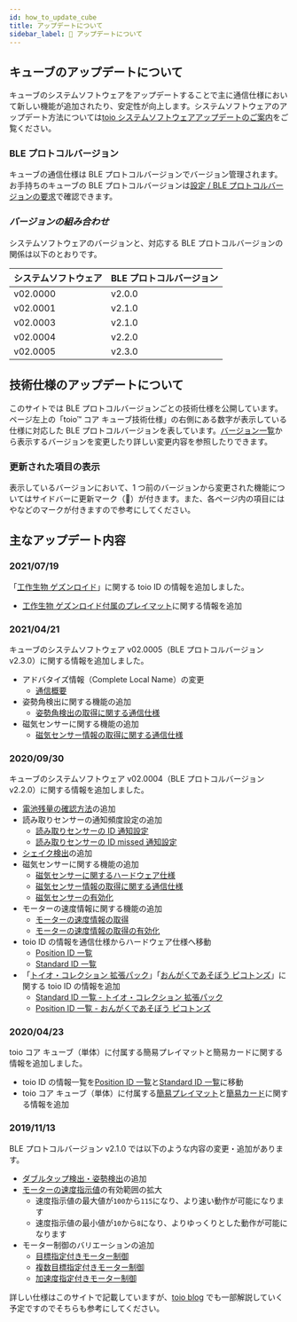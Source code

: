 ```yaml
---
id: how_to_update_cube
title: アップデートについて
sidebar_label: 🔄 アップデートについて
---
```


## キューブのアップデートについて

キューブのシステムソフトウェアをアップデートすることで主に通信仕様において新しい機能が追加されたり、安定性が向上します。システムソフトウェアのアップデート方法については[toio システムソフトウェアアップデートのご案内](https://toio.io/update)をご覧ください。

### BLE プロトコルバージョン

キューブの通信仕様は BLE プロトコルバージョンでバージョン管理されます。お手持ちのキューブの BLE プロトコルバージョンは[設定 / BLE プロトコルバージョンの要求](configuration.md#ble-プロトコルバージョンの要求)で確認できます。

### _バージョンの組み合わせ_

システムソフトウェアのバージョンと、対応する BLE プロトコルバージョンの関係は以下のとおりです。

| システムソフトウェア | BLE プロトコルバージョン |
| -------------------- | ------------------------ |
| v02.0000             | v2.0.0                   |
| v02.0001             | v2.1.0                   |
| v02.0003             | v2.1.0                   |
| v02.0004             | v2.2.0                   |
| v02.0005             | v2.3.0                   |

## 技術仕様のアップデートについて

このサイトでは BLE プロトコルバージョンごとの技術仕様を公開しています。ページ左上の「toio™ コア キューブ技術仕様」の右側にある数字が表示している仕様に対応した BLE プロトコルバージョンを表しています。[バージョン一覧](https://toio.github.io/toio-spec/versions)から表示するバージョンを変更したり詳しい変更内容を参照したりできます。

### 更新された項目の表示

表示しているバージョンにおいて、1 つ前のバージョンから変更された機能についてはサイドバーに更新マーク（🔄）が付きます。また、各ページ内の項目には<span new></span>や<span update></span>などのマークが付きますので参考にしてください。

## 主なアップデート内容

### **2021/07/19**

「[工作生物 ゲズンロイド](https://toio.io/titles/gesundroid.html)」に関する toio ID の情報を追加しました。

- [工作生物 ゲズンロイド付属のプレイマット](info_position_id.md#工作生物nbspゲズンロイド付属のプレイマット)に関する情報を追加

### 2021/04/21

キューブのシステムソフトウェア v02.0005（BLE プロトコルバージョン v2.3.0）に関する情報を追加しました。

- アドバタイズ情報（Complete Local Name）の変更
  - [通信概要](ble_communication_overview.md#キューブの発見)
- 姿勢角検出に関する機能の追加
  - [姿勢角検出の取得に関する通信仕様](high_precision_tilt_sensor.md)
- 磁気センサーに関する機能の追加
  - [磁気センサー情報の取得に関する通信仕様](magnetic_sensor.md)

### 2020/09/30

キューブのシステムソフトウェア v02.0004（BLE プロトコルバージョン v2.2.0）に関する情報を追加しました。

- [電池残量の確認方法](how_to_use_cube.md#電池残量の確認)の追加
- 読み取りセンサーの通知頻度設定の追加
  - [読み取りセンサーの ID 通知設定](configuration.md#読み取りセンサーの-id-通知設定)
  - [読み取りセンサーの ID missed 通知設定](configuration.md#読み取りセンサーの-id-missed-通知設定)
- [シェイク検出](sensor.md#シェイク検出)の追加
- 磁気センサーに関する機能の追加
  - [磁気センサーに関するハードウェア仕様](hardware_magnet.md)
  - [磁気センサー情報の取得に関する通信仕様](magnetic_sensor.md)
  - [磁気センサーの有効化](configuration.md#磁気センサーの設定)
- モーターの速度情報に関する機能の追加
  - [モーターの速度情報の取得](motor.md#モーターの速度情報の取得)
  - [モーターの速度情報の取得の有効化](configuration.md#モーターの速度情報の取得の設定)
- toio ID の情報を通信仕様からハードウェア仕様へ移動
  - [Position ID 一覧](info_position_id.md)
  - [Standard ID 一覧](info_standard_id.md)
- 「[トイオ・コレクション 拡張パック](https://toio.io/titles/toio-collection-extension.html)」「[おんがくであそぼう ピコトンズ](https://toio.io/titles/picotons.html)」に関する toio ID の情報を追加
  - [Standard ID 一覧 - トイオ・コレクション 拡張パック](info_standard_id.md#トイオ・コレクション-拡張パックに付属する読み取りマーク)
  - [Position ID 一覧 - おんがくであそぼう ピコトンズ](info_position_id.md#おんがくであそぼうnbspピコトンズ付属のマット)

### 2020/04/23

toio コア キューブ（単体）に付属する簡易プレイマットと簡易カードに関する情報を追加しました。

- toio ID の情報一覧を[Position ID 一覧](info_position_id.md)と[Standard ID 一覧](info_standard_id.md)に移動
- toio コア キューブ（単体）に付属する[簡易プレイマット](info_position_id.md#toio-コア-キューブ（単体）付属の簡易プレイマット)と[簡易カード](info_standard_id.md#toio-コア-キューブ（単体）付属の簡易カード)に関する情報を追加

### 2019/11/13

BLE プロトコルバージョン v2.1.0 では以下のような内容の変更・追加があります。

- [ダブルタップ検出・姿勢検出](sensor.md#検出)の追加
- [モーターの速度指示値](motor.md#モーターの速度指示値)の有効範囲の拡大
  - 速度指示値の最大値が`100`から`115`になり、より速い動作が可能になります
  - 速度指示値の最小値が`10`から`8`になり、よりゆっくりとした動作が可能になります
- モーター制御のバリエーションの追加
  - [目標指定付きモーター制御](motor.md#目標指定付きモーター制御)
  - [複数目標指定付きモーター制御](motor.md#複数目標指定付きモーター制御)
  - [加速度指定付きモーター制御](motor.md#加速度指定付きモーター制御)

詳しい仕様はこのサイトで記載していますが、[toio blog](https://toio.io/blog/) でも一部解説していく予定ですのでそちらも参考にしてください。

